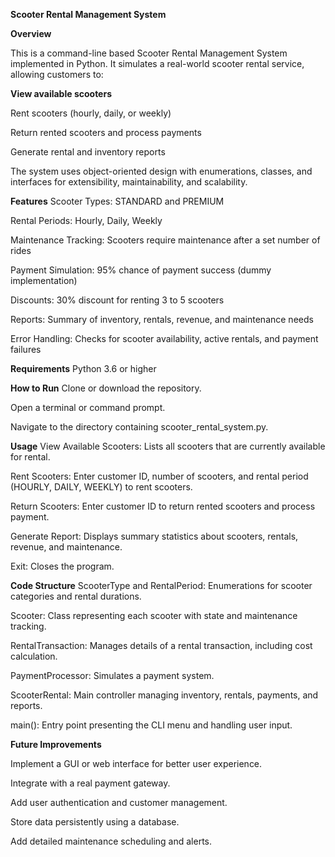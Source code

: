 **Scooter Rental Management System**

**Overview**

This is a command-line based Scooter Rental Management System implemented in Python. It simulates a real-world scooter rental service, allowing customers to:

**View available scooters**

Rent scooters (hourly, daily, or weekly)

Return rented scooters and process payments

Generate rental and inventory reports

The system uses object-oriented design with enumerations, classes, and interfaces for extensibility, maintainability, and scalability.


**Features**
Scooter Types: STANDARD and PREMIUM

Rental Periods: Hourly, Daily, Weekly

Maintenance Tracking: Scooters require maintenance after a set number of rides

Payment Simulation: 95% chance of payment success (dummy implementation)

Discounts: 30% discount for renting 3 to 5 scooters

Reports: Summary of inventory, rentals, revenue, and maintenance needs

Error Handling: Checks for scooter availability, active rentals, and payment failures


**Requirements**
Python 3.6 or higher

**How to Run**
Clone or download the repository.

Open a terminal or command prompt.

Navigate to the directory containing scooter_rental_system.py.


**Usage**
View Available Scooters: Lists all scooters that are currently available for rental.

Rent Scooters: Enter customer ID, number of scooters, and rental period (HOURLY, DAILY, WEEKLY) to rent scooters.

Return Scooters: Enter customer ID to return rented scooters and process payment.

Generate Report: Displays summary statistics about scooters, rentals, revenue, and maintenance.

Exit: Closes the program.

**Code Structure**
ScooterType and RentalPeriod: Enumerations for scooter categories and rental durations.

Scooter: Class representing each scooter with state and maintenance tracking.

RentalTransaction: Manages details of a rental transaction, including cost calculation.

PaymentProcessor: Simulates a payment system.

ScooterRental: Main controller managing inventory, rentals, payments, and reports.

main(): Entry point presenting the CLI menu and handling user input.

**Future Improvements**

Implement a GUI or web interface for better user experience.

Integrate with a real payment gateway.

Add user authentication and customer management.

Store data persistently using a database.

Add detailed maintenance scheduling and alerts.
